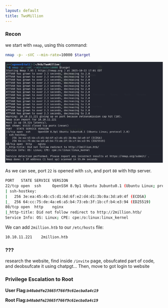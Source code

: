 ```yaml
---
layout: default
title: TwoMillion
---
```


### Recon

we start with `nmap`, using this command:
```bash
nmap -p- -sVC --min-rate=10000 $target
```

![nmap results](image.png)

As we can see, port `22` is opened with `ssh`, and port `80` with http server.

```bash
PORT   STATE SERVICE VERSION
22/tcp open  ssh     OpenSSH 8.9p1 Ubuntu 3ubuntu0.1 (Ubuntu Linux; protocol 2.0)
| ssh-hostkey: 
|   256 3e:ea:45:4b:c5:d1:6d:6f:e2:d4:d1:3b:0a:3d:a9:4f (ECDSA)
|_  256 64:cc:75:de:4a:e6:a5:b4:73:eb:3f:1b:cf:b4:e3:94 (ED25519)
80/tcp open  http    nginx
|_http-title: Did not follow redirect to http://2million.htb/
Service Info: OS: Linux; CPE: cpe:/o:linux:linux_kernel
```

We can add `2million.htb` to our `/etc/hosts` file:
```bash
10.10.11.221    2million.htb
```

### ???

research the website, find inside `/invite` page, obsufcated part of code, and deobsufcate it using chatpgt...
Then, move to got login to website

### Privilege Escalation to Root


**User Flag:*****`b40abdfe23665f766f9c61ecba8a4c19`***

**Root Flag:*****`b40abdfe23665f766f9c61ecba8a4c19`***
